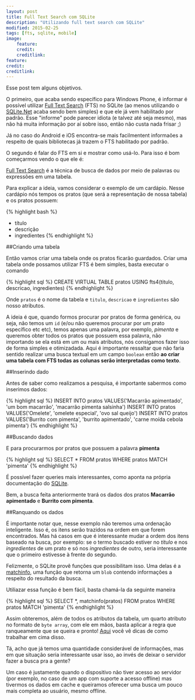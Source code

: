 ```yaml
---
layout: post
title: Full Text Search com SQLite
description: "Utilizando full text search com SQLite"
modified: 2015-02-25
tags: [fts, sqlite, mobile]
image:
    feature:
    credit:
    creditlink:
feature: 
credit: 
creditlink: 
---
```


Esse post tem alguns objetivos.

O primeiro, que acaba sendo específico para Windows Phone, é informar é possível utilizar [Full Text Search](https://www.sqlite.org/fts3.htm) (FTS) no SQLite (ao menos utilizando o [SQLite.Net](https://github.com/oysteinkrog/SQLite.Net-PCL) acaba sendo bem simples) e que ele já vem habilitado por padrão. Esse "informe" pode parecer idiota (e talvez até seja mesmo), mas não há muita informação por aí sobre isso, então não custa nada frisar ;)

Já no caso do Android e iOS encontra-se mais facilmentent informaões a respeito de quais bibliotecas já trazem o FTS habilitado por padrão.

O segundo é falar do FTS em si e mostrar como usá-lo. Para isso é bom começarmos vendo o que ele é:

[Full Text Search](https://en.wikipedia.org/wiki/Full_text_search) é a técnica de busca de dados por meio de palavras ou expressões em uma tabela.


Para explicar a ideia, vamos considerar o exemplo de um cardápio. Nesse cardápio nós tempos os pratos (que será a representação de nossa tabela) e os pratos possuem:

{% highlight bash %}
- título
- descrição
- ingredientes
{% endhighlight %}

##Criando uma tabela

Então vamos criar uma tabela onde os pratos ficarão guardados. Criar uma tabela onde possamos utilizar FTS é bem simples, basta executar o comando

{% highlight sql %}
CREATE VIRTUAL TABLE pratos USING fts4(titulo, descricao, ingredientes)
{% endhighlight %}

Onde `pratos` é o nome da tabela e `titulo`, `descricao` e `ingredientes` são nosso atributos.

A ideia é que, quando formos procurar por pratos de forma genérica, ou seja, não temos um `id` (e/ou não queremos procurar por um prato específico etc etc), temos apenas uma palavra, por exemplo, *pimenta* e queremos obter todos os pratos que possuem essa palavra, não importando se ela está em um ou mais atributos, nós consigamos fazer isso de forma simples e otimizadada. Aqui é importante ressaltar que não faria sentido realizar uma busca textual em um campo `boolean` então **ao criar uma tabela com FTS todas as colunas serão interpretadas como texto**.

##Inserindo dado

Antes de saber como realizamos a pesquisa, é importante sabermos como inserimos dados:

{% highlight sql %}
INSERT INTO pratos VALUES('Macarrão apimentado', 'um bom macarrão', 'macarrão pimenta salsinha')
INSERT INTO pratos VALUES('Omelete', 'omelete especial', 'ovo sal queijo')
INSERT INTO pratos VALUES('Burrito com pimenta', 'burrito apimentado', 'carne moída cebola pimenta')
{% endhighlight %}

##Buscando dados

E para procurarmos por pratos que possuem a palavra **pimenta**

{% highlight sql %}
SELECT * FROM pratos WHERE pratos MATCH 'pimenta'
{% endhighlight %}

É possível fazer queries mais interessantes, como aponta na própria documentação do [SQLite](https://www.sqlite.org/fts3.html#section_3).

Bem, a busca feita anteriormente trará os dados dos pratos **Macarrão apimentado** e **Burrito com pimenta**.

##Ranquando os dados

É importante notar que, nesse exemplo não teremos uma ordenação inteligente. Isso é, os itens serão trazidos na ordem em que forem encontrados. Mas há casos em que é interessante mudar a ordem dos itens baseado na busca, por exemplo: se o termo buscado estiver no *título* e nos *ingredientes* de um prato e só nos *ingredientes* de outro, seria interessante que o primeiro estivesse à frente do segundo.

Felizmente, o SQLite provê funções que possibilitam isso. Uma delas é a [matchinfo](https://www.sqlite.org/fts3.html#matchinfo), uma função que retorna um `blob` contendo informações a respeito do resultado da busca.

Utiliazar essa função é bem fácil, basta chamá-la da seguinte maneira

{% highlight sql %}
SELECT *, matchinfo(pratos) FROM pratos WHERE pratos MATCH 'pimenta'
{% endhighlight %}

Assim obteremos, além de todos os atributos da tabela, um quarto atributo no formato de `byte array`, com ele em mãos, basta aplicar a regra que ranqueamente que se queira e pronto! [Aqui](https://www.sqlite.org/fts3.html#appendix_a) você vê dicas de como trabalhar em cima disso.

Tá, acho que já temos uma quantidade considerável de informações, mas em que situação seria interessante usar isso, ao invés de deixar o servidor fazer a busca pra a gente?

Um caso é justamente quando o dispositivo não tiver acesso ao servidor (por exemplo, no caso de um app com suporte a acesso offline) mas tivermos os dados em cache e queiramos oferecer uma busca um pouco mais completa ao usuário, mesmo offline.